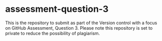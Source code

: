 # assessment-question-3
This is the repository to submit as part of the Version control with a focus on GitHub Assessment, Question 3. Please note this repository is set to private to reduce the possibility of plagiarism.
